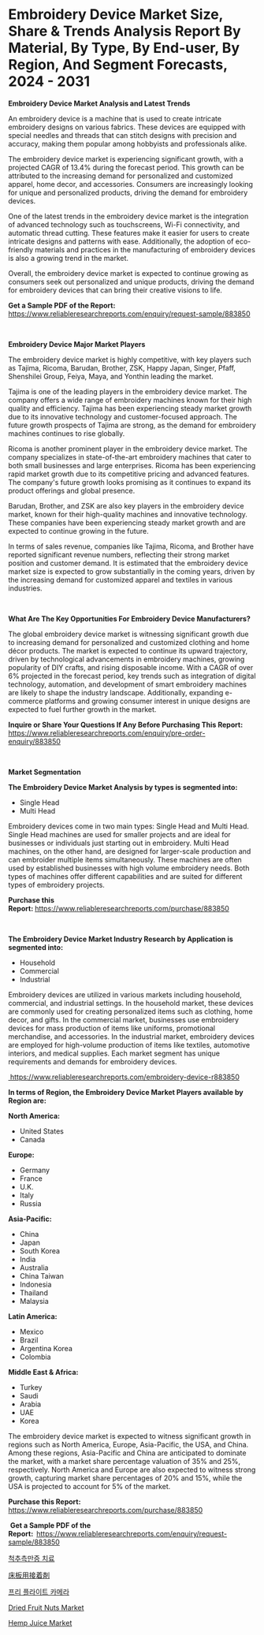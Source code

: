 <p><h1>Embroidery Device Market Size, Share & Trends Analysis Report By Material, By Type, By End-user, By Region, And Segment Forecasts, 2024 - 2031</h1></p><p><strong>Embroidery Device Market Analysis and Latest Trends</strong></p>
<p><p>An embroidery device is a machine that is used to create intricate embroidery designs on various fabrics. These devices are equipped with special needles and threads that can stitch designs with precision and accuracy, making them popular among hobbyists and professionals alike.</p><p>The embroidery device market is experiencing significant growth, with a projected CAGR of 13.4% during the forecast period. This growth can be attributed to the increasing demand for personalized and customized apparel, home decor, and accessories. Consumers are increasingly looking for unique and personalized products, driving the demand for embroidery devices.</p><p>One of the latest trends in the embroidery device market is the integration of advanced technology such as touchscreens, Wi-Fi connectivity, and automatic thread cutting. These features make it easier for users to create intricate designs and patterns with ease. Additionally, the adoption of eco-friendly materials and practices in the manufacturing of embroidery devices is also a growing trend in the market.</p><p>Overall, the embroidery device market is expected to continue growing as consumers seek out personalized and unique products, driving the demand for embroidery devices that can bring their creative visions to life.</p></p>
<p><strong>Get a Sample PDF of the Report:&nbsp;</strong> <a href="https://www.reliableresearchreports.com/enquiry/request-sample/883850">https://www.reliableresearchreports.com/enquiry/request-sample/883850</a></p>
<p>&nbsp;</p>
<p><strong>Embroidery Device Major Market Players</strong></p>
<p><p>The embroidery device market is highly competitive, with key players such as Tajima, Ricoma, Barudan, Brother, ZSK, Happy Japan, Singer, Pfaff, Shenshilei Group, Feiya, Maya, and Yonthin leading the market.</p><p>Tajima is one of the leading players in the embroidery device market. The company offers a wide range of embroidery machines known for their high quality and efficiency. Tajima has been experiencing steady market growth due to its innovative technology and customer-focused approach. The future growth prospects of Tajima are strong, as the demand for embroidery machines continues to rise globally.</p><p>Ricoma is another prominent player in the embroidery device market. The company specializes in state-of-the-art embroidery machines that cater to both small businesses and large enterprises. Ricoma has been experiencing rapid market growth due to its competitive pricing and advanced features. The company's future growth looks promising as it continues to expand its product offerings and global presence.</p><p>Barudan, Brother, and ZSK are also key players in the embroidery device market, known for their high-quality machines and innovative technology. These companies have been experiencing steady market growth and are expected to continue growing in the future.</p><p>In terms of sales revenue, companies like Tajima, Ricoma, and Brother have reported significant revenue numbers, reflecting their strong market position and customer demand. It is estimated that the embroidery device market size is expected to grow substantially in the coming years, driven by the increasing demand for customized apparel and textiles in various industries.</p></p>
<p>&nbsp;</p>
<p><strong>What Are The Key Opportunities For Embroidery Device Manufacturers?</strong></p>
<p><p>The global embroidery device market is witnessing significant growth due to increasing demand for personalized and customized clothing and home décor products. The market is expected to continue its upward trajectory, driven by technological advancements in embroidery machines, growing popularity of DIY crafts, and rising disposable income. With a CAGR of over 6% projected in the forecast period, key trends such as integration of digital technology, automation, and development of smart embroidery machines are likely to shape the industry landscape. Additionally, expanding e-commerce platforms and growing consumer interest in unique designs are expected to fuel further growth in the market.</p></p>
<p><strong>Inquire or Share Your Questions If Any Before Purchasing This Report:</strong> <a href="https://www.reliableresearchreports.com/enquiry/pre-order-enquiry/883850">https://www.reliableresearchreports.com/enquiry/pre-order-enquiry/883850</a></p>
<p>&nbsp;</p>
<p><strong>Market Segmentation</strong></p>
<p><strong>The Embroidery Device Market Analysis by types is segmented into:</strong></p>
<p><ul><li>Single Head</li><li>Multi Head</li></ul></p>
<p><p>Embroidery devices come in two main types: Single Head and Multi Head. Single Head machines are used for smaller projects and are ideal for businesses or individuals just starting out in embroidery. Multi Head machines, on the other hand, are designed for larger-scale production and can embroider multiple items simultaneously. These machines are often used by established businesses with high volume embroidery needs. Both types of machines offer different capabilities and are suited for different types of embroidery projects.</p></p>
<p><strong>Purchase this Report:&nbsp;</strong><a href="https://www.reliableresearchreports.com/purchase/883850">https://www.reliableresearchreports.com/purchase/883850</a></p>
<p>&nbsp;</p>
<p><strong>The Embroidery Device Market Industry Research by Application is segmented into:</strong></p>
<p><ul><li>Household</li><li>Commercial</li><li>Industrial</li></ul></p>
<p><p>Embroidery devices are utilized in various markets including household, commercial, and industrial settings. In the household market, these devices are commonly used for creating personalized items such as clothing, home decor, and gifts. In the commercial market, businesses use embroidery devices for mass production of items like uniforms, promotional merchandise, and accessories. In the industrial market, embroidery devices are employed for high-volume production of items like textiles, automotive interiors, and medical supplies. Each market segment has unique requirements and demands for embroidery devices.</p></p>
<p><a href="https://www.reliableresearchreports.com/embroidery-device-r883850">&nbsp;https://www.reliableresearchreports.com/embroidery-device-r883850</a></p>
<p><strong>In terms of Region, the Embroidery Device Market Players available by Region are:</strong></p>
<p>
    <p> <strong> North America: </strong>
        <ul>
            <li>United States</li>
            <li>Canada</li>
        </ul>
        </p> 
    <p> <strong> Europe: </strong>
        <ul>
            <li>Germany</li>
            <li>France</li>
            <li>U.K.</li>
            <li>Italy</li>
            <li>Russia</li>
        </ul>
        </p> 
    <p> <strong> Asia-Pacific: </strong>
        <ul>
            <li>China</li>
            <li>Japan</li>
            <li>South Korea</li>
            <li>India</li>
            <li>Australia</li>
            <li>China Taiwan</li>
            <li>Indonesia</li>
            <li>Thailand</li>
            <li>Malaysia</li>
        </ul>
        </p> 
    <p> <strong> Latin America: </strong>
        <ul>
            <li>Mexico</li>
            <li>Brazil</li>
            <li>Argentina Korea</li>
            <li>Colombia</li>
        </ul>
        </p> 
    <p> <strong> Middle East & Africa: </strong>
        <ul>
            <li>Turkey</li>
            <li>Saudi</li>
            <li>Arabia</li>
            <li>UAE</li>
            <li>Korea</li>
        </ul>
    </p>
    </p>
<p><p>The embroidery device market is expected to witness significant growth in regions such as North America, Europe, Asia-Pacific, the USA, and China. Among these regions, Asia-Pacific and China are anticipated to dominate the market, with a market share percentage valuation of 35% and 25%, respectively. North America and Europe are also expected to witness strong growth, capturing market share percentages of 20% and 15%, while the USA is projected to account for 5% of the market.</p></p>
<p><strong>Purchase this Report: </strong><a href="https://www.reliableresearchreports.com/purchase/883850">https://www.reliableresearchreports.com/purchase/883850</a></p>
<p>&nbsp;<strong>Get a Sample PDF of the Report:&nbsp;&nbsp;</strong><a href="https://www.reliableresearchreports.com/enquiry/request-sample/883850">https://www.reliableresearchreports.com/enquiry/request-sample/883850</a></p>
<p><strong></strong></p>
<p><p><a href="https://github.com/sougarounis/Market-Research-Report-List-3/blob/main/780297427729.md">척추측만증 치료</a></p><p><a href="https://medium.com/@queenlitle19361/%E5%BA%8A%E6%9D%BF%E6%8E%A5%E7%9D%80%E5%89%A4%E5%B8%82%E5%A0%B4%E3%81%AF-%E5%B8%82%E5%A0%B4%E3%82%B7%E3%82%A7%E3%82%A2-%E3%82%B5%E3%82%A4%E3%82%BA-%E3%81%8A%E3%82%88%E3%81%B32031%E5%B9%B4%E3%81%BE%E3%81%A7%E3%81%AE%E4%BA%88%E6%B8%AC%E3%81%AB%E7%84%A6%E7%82%B9%E3%82%92%E5%BD%93%E3%81%A6%E3%81%A6%E3%81%84%E3%81%BE%E3%81%99-af6d8be43bc3">床板用接着剤</a></p><p><a href="https://medium.com/@genius6587678/2024-2031-%EB%B2%94%EC%9C%84%EB%A5%BC-%EC%9C%84%ED%95%9C-%ED%94%84%EB%A6%AC-%ED%94%8C%EB%9D%BC%EC%9D%B4%ED%8A%B8-%EC%B9%B4%EB%A9%94%EB%9D%BC-%EC%8B%9C%EC%9E%A5-%EB%8F%99%ED%96%A5-%EB%B0%8F-%EC%8B%9C%EC%9E%A5-%EB%B6%84%EC%84%9D-%EC%98%88%EC%B8%A1-4bccd0f51928">프리 플라이트 카메라</a></p><p><a href="https://www.linkedin.com/pulse/analyzing-dried-fruit-nuts-market-global-industry-perspective-vwdcf?trackingId=t%2Bvb%2Bi0Lzus14ooun9hgwQ%3D%3D">Dried Fruit Nuts Market</a></p><p><a href="https://www.linkedin.com/pulse/hemp-juice-market-size-trends-complete-industry-overview-2024-aouyf?trackingId=ovtqqTgOiUaiUfFvklNbVQ%3D%3D">Hemp Juice Market</a></p></p>